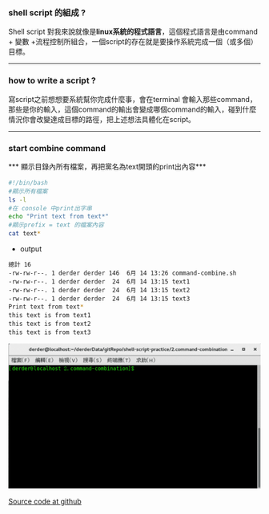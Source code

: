 ### shell script 的組成 ?

Shell script 對我來說就像是**linux系統的程式語言**，這個程式語言是由command + 變數  +流程控制所組合，一個script的存在就是要操作系統完成一個（或多個）目標。

---

### how to write a script ?

寫script之前想想要系統幫你完成什麼事，會在terminal 會輸入那些command，那些是你的輸入，這個command的輸出會變成哪個command的輸入，碰到什麼情況你會改變達成目標的路徑，把上述想法具體化在script。

---

### start combine command 

*** 顯示目錄內所有檔案，再把黨名為text開頭的print出內容***

```Bash
#!/bin/bash
#顯示所有檔案
ls -l
#在 console 中print出字串
echo "Print text from text*"
#顯示prefix = text 的檔案內容
cat text*
```
- output

```Bash
總計 16
-rw-rw-r--. 1 derder derder 146  6月 14 13:26 command-combine.sh
-rw-rw-r--. 1 derder derder  24  6月 14 13:15 text1
-rw-rw-r--. 1 derder derder  24  6月 14 13:15 text2
-rw-rw-r--. 1 derder derder  24  6月 14 13:15 text3
Print text from text*
this text is from text1
this text is from text2
this text is from text3

```


![command-combine](https://github.com/derder9527/shell-script-practice/blob/master/2.command-combination/2.command-combine.gif?raw=true)

[Source code at github](https://github.com/derder9527/shell-script-practice/tree/master/2.command-combination)